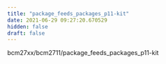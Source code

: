 ```yaml
---
title: "package_feeds_packages_p11-kit"
date: 2021-06-29 09:27:20.670529
hidden: false
draft: false
---
```


bcm27xx/bcm2711/package_feeds_packages_p11-kit

